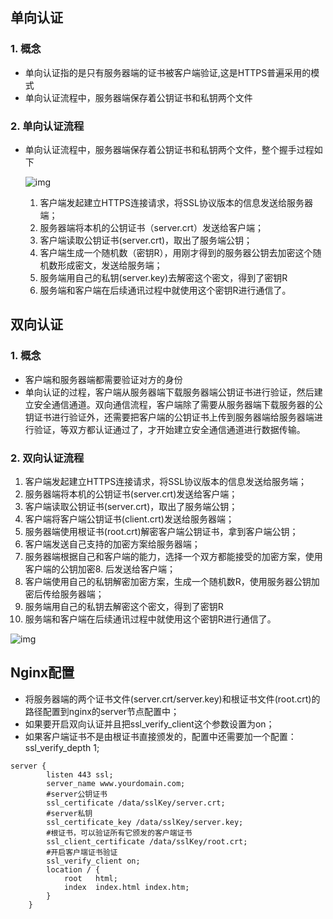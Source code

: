 ## 单向认证

### 1. 概念

- 单向认证指的是只有服务器端的证书被客户端验证,这是HTTPS普遍采用的模式
- 单向认证流程中，服务器端保存着公钥证书和私钥两个文件

### 2. 单向认证流程

- 单向认证流程中，服务器端保存着公钥证书和私钥两个文件，整个握手过程如下

  ![img](https://raw.githubusercontent.com/hellolib/pictures/main/Typora/pic-02/d04e8111a6a5ea8cdcbbf544000eb54f.png)
  
  1. 客户端发起建立HTTPS连接请求，将SSL协议版本的信息发送给服务器端；
  2. 服务器端将本机的公钥证书（server.crt）发送给客户端；
  3. 客户端读取公钥证书(server.crt)，取出了服务端公钥；
  4. 客户端生成一个随机数（密钥R），用刚才得到的服务器公钥去加密这个随机数形成密文，发送给服务端；
  5. 服务端用自己的私钥(server.key)去解密这个密文，得到了密钥R
  6. 服务端和客户端在后续通讯过程中就使用这个密钥R进行通信了。

## 双向认证

### 1. 概念

- 客户端和服务器端都需要验证对方的身份
- 单向认证的过程，客户端从服务器端下载服务器端公钥证书进行验证，然后建立安全通信通道。双向通信流程，客户端除了需要从服务器端下载服务器的公钥证书进行验证外，还需要把客户端的公钥证书上传到服务器端给服务器端进行验证，等双方都认证通过了，才开始建立安全通信通道进行数据传输。

### 2. 双向认证流程

1. 客户端发起建立HTTPS连接请求，将SSL协议版本的信息发送给服务端；
2. 服务器端将本机的公钥证书(server.crt)发送给客户端；
3. 客户端读取公钥证书(server.crt)，取出了服务端公钥；
4. 客户端将客户端公钥证书(client.crt)发送给服务器端；
5. 服务器端使用根证书(root.crt)解密客户端公钥证书，拿到客户端公钥；
6. 客户端发送自己支持的加密方案给服务器端；
7. 服务器端根据自己和客户端的能力，选择一个双方都能接受的加密方案，使用客户端的公钥加密8. 后发送给客户端；
8. 客户端使用自己的私钥解密加密方案，生成一个随机数R，使用服务器公钥加密后传给服务器端；
9. 服务端用自己的私钥去解密这个密文，得到了密钥R
10. 服务端和客户端在后续通讯过程中就使用这个密钥R进行通信了。

![img](https://raw.githubusercontent.com/hellolib/pictures/main/Typora/pic-02/d5d6d53a779d4390405ec161b4fcc84a.png)



## Nginx配置 

- 将服务器端的两个证书文件(server.crt/server.key)和根证书文件(root.crt)的路径配置到nginx的server节点配置中；
- 如果要开启双向认证并且把ssl_verify_client这个参数设置为on；
- 如果客户端证书不是由根证书直接颁发的，配置中还需要加一个配置：ssl_verify_depth 1;

```nginx
server {
        listen 443 ssl;
        server_name www.yourdomain.com;
        #server公钥证书
        ssl_certificate /data/sslKey/server.crt;
        #server私钥
        ssl_certificate_key /data/sslKey/server.key;
        #根证书，可以验证所有它颁发的客户端证书
        ssl_client_certificate /data/sslKey/root.crt;
        #开启客户端证书验证
        ssl_verify_client on;
        location / {
            root   html;
            index  index.html index.htm;
        }
    }
```

